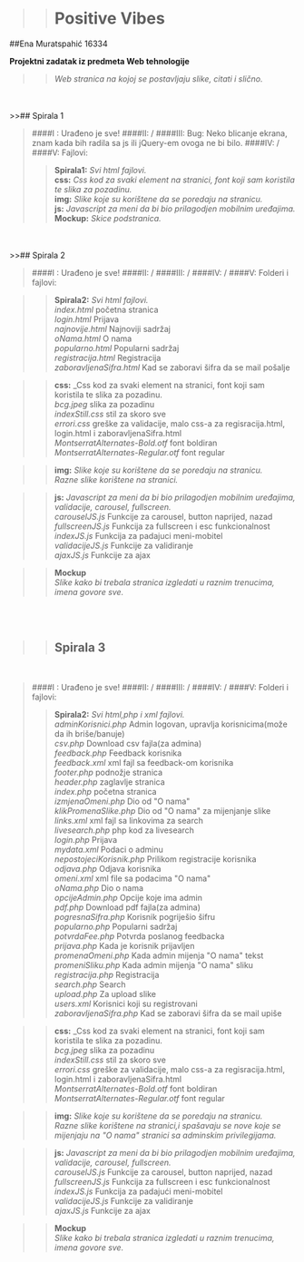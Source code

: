 >># Positive Vibes
##Ena Muratspahić 16334
<br>

**Projektni zadatak iz predmeta Web tehnologije**

>>_Web stranica na kojoj se postavljaju slike, citati i slično._
<br>
<br>
>>## Spirala 1
<br>

>####I : Urađeno je sve!
>####II: / 
>####III: Bug: Neko blicanje ekrana, znam kada bih radila sa js ili jQuery-em ovoga ne bi bilo.
>####IV: / 
>####V: Fajlovi:
>>**Spirala1:** _Svi html fajlovi._  <br>
>>**css:** _Css kod za svaki element na stranici, font koji sam koristila te slika za pozadinu._ <br>
>>**img:** _Slike koje su korištene da se poredaju na stranicu._ <br>
>>**js:** _Javascript za meni da bi bio prilagodjen mobilnim uređajima._ <br>
>>**Mockup:** _Skice podstranica._ 
<br>
<br>
>>## Spirala 2
<br>

>####I : Urađeno je sve!
>####II: / 
>####III: /
>####IV: /
>####V: Folderi i fajlovi:

>>**Spirala2:** _Svi html fajlovi._  <br>
>_index.html_ početna stranica<br>
>_login.html_ Prijava <br>
>_najnovije.html_ Najnoviji sadržaj<br>
>_oNama.html_ O nama<br>
>_popularno.html_ Popularni sadržaj<br>
>_registracija.html_ Registracija<br>
>_zaboravljenaSifra.html_ Kad se zaboravi šifra da se mail pošalje<br>

>>**css:** _Css kod za svaki element na stranici, font koji sam koristila te slika za pozadinu. <br>
>_bcg.jpeg_ slika za pozadinu<br>
>_indexStill.css_ stil za skoro sve<br>
>_errori.css_ greške za validacije, malo css-a za regisracija.html, login.html i zaboravljenaSifra.html <br>
>_MontserratAlternates-Bold.otf_ font boldiran<br>
>_MontserratAlternates-Regular.otf_ font regular<br>

>>**img:** _Slike koje su korištene da se poredaju na stranicu._ <br>
>_Razne slike korištene na stranici._

>>**js:** _Javascript za meni da bi bio prilagodjen mobilnim uređajima, validacije, carousel, fullscreen._ <br>
>>_carouselJS.js_ Funkcije za carousel, button naprijed, nazad<br>
>>_fullscreenJS.js_ Funkcija za fullscreen i esc funkcionalnost <br>
>>_indexJS.js_ Funkcija za padajuci meni-mobitel<br>
>>_validacijeJS.js_ Funkcije za validiranje<br>
>>_ajaxJS.js_ Funkcije za ajax<br>
 
>>**Mockup**<br>
>>_Slike kako bi trebala stranica izgledati u raznim trenucima, imena govore sve._
<br>
<br>

>>## Spirala 3
<br>

>####I : Urađeno je sve!
>####II: / 
>####III: /
>####IV: /
>####V: Folderi i fajlovi:
>>**Spirala2:** _Svi html,php i xml fajlovi._  <br>
>_adminKorisnici.php_ Admin logovan, upravlja korisnicima(može da ih briše/banuje)<br>
>_csv.php_ Download csv fajla(za admina)<br>
>_feedback.php_ Feedback korisnika <br>
>_feedback.xml_ xml fajl sa feedback-om korisnika <br>
>_footer.php_ podnožje stranica <br>
>_header.php_ zaglavlje stranica <br>
>_index.php_ početna stranica<br>
>_izmjenaOmeni.php_ Dio od "O nama" <br>
>_klikPromenaSlike.php_ Dio od "O nama" za mijenjanje slike <br>
>_links.xml_ xml fajl sa linkovima za search <br>
>_livesearch.php_ php kod za livesearch <br>
>_login.php_ Prijava <br>
>_mydata.xml_ Podaci o adminu <br>
>_nepostojeciKorisnik.php_ Prilikom registracije korisnika <br>
>_odjava.php_ Odjava korisnika <br>
>_omeni.xml_ xml file sa podacima "O nama" <br>
>_oNama.php_ Dio o nama <br>
>_opcijeAdmin.php_ Opcije koje ima admin <br>
>_pdf.php_ Download pdf fajla(za admina) <br>
>_pogresnaSifra.php_ Korisnik pogriješio šifru <br>
>_popularno.php_ Popularni sadržaj<br>
>_potvrdaFee.php_ Potvrda poslanog feedbacka<br>
>_prijava.php_ Kada je korisnik prijavljen <br>
>_promenaOmeni.php_ Kada admin mijenja "O nama" tekst <br>
>_promeniSliku.php_ Kada admin mijenja "O nama" sliku <br>
>_registracija.php_ Registracija<br>
>_search.php_ Search <br>
>_upload.php_ Za upload slike <br>
>_users.xml_ Korisnici koji su registrovani <br>
>_zaboravljenaSifra.php_ Kad se zaboravi šifra da se mail upiše<br>

>>**css:** _Css kod za svaki element na stranici, font koji sam koristila te slika za pozadinu. <br>
>_bcg.jpeg_ slika za pozadinu<br>
>_indexStill.css_ stil za skoro sve<br>
>_errori.css_ greške za validacije, malo css-a za regisracija.html, login.html i zaboravljenaSifra.html <br>
>_MontserratAlternates-Bold.otf_ font boldiran<br>
>_MontserratAlternates-Regular.otf_ font regular<br>

>>**img:** _Slike koje su korištene da se poredaju na stranicu._ <br>
>_Razne slike korištene na stranici,i spašavaju se nove koje se mijenjaju na "O nama" stranici sa adminskim privilegijama._

>>**js:** _Javascript za meni da bi bio prilagodjen mobilnim uređajima, validacije, carousel, fullscreen._ <br>
>>_carouselJS.js_ Funkcije za carousel, button naprijed, nazad<br>
>>_fullscreenJS.js_ Funkcija za fullscreen i esc funkcionalnost <br>
>>_indexJS.js_ Funkcija za padajući meni-mobitel<br>
>>_validacijeJS.js_ Funkcije za validiranje<br>
>>_ajaxJS.js_ Funkcije za ajax<br>
 
>>**Mockup**<br>
>>_Slike kako bi trebala stranica izgledati u raznim trenucima, imena govore sve._
